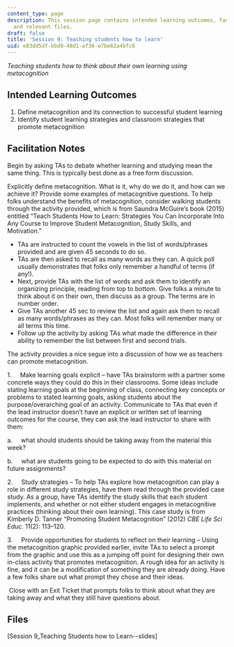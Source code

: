 ```yaml
---
content_type: page
description: This session page contains intended learning outcomes, facilitation notes,
  and relevant files.
draft: false
title: 'Session 9: Teaching students how to learn'
uid: e83dd5df-bbd0-48d1-af36-e7be62a4bfc6
---
```

*Teaching students how to think about their own learning using metacognition*

## Intended Learning Outcomes

1. Define metacognition and its connection to successful student learning
2. Identify student learning strategies and classroom strategies that promote metacognition

## Facilitation Notes

Begin by asking TAs to debate whether learning and studying mean the same thing. This is typically best done as a free form discussion.

Explicitly define metacognition. What is it, why do we do it, and how can we achieve it? Provide some examples of metacognitive questions. To help folks understand the benefits of metacognition, consider walking students through the activity provided, which is from Saundra McGuire’s book (2015) entitled “Teach Students How to Learn: Strategies You Can Incorporate Into Any Course to Improve Student Metacognition, Study Skills, and Motivation.”

- TAs are instructed to count the vowels in the list of words/phrases provided and are given 45 seconds to do so.
- TAs are then asked to recall as many words as they can. A quick poll usually demonstrates that folks only remember a handful of terms (if any!). 
- Next, provide TAs with the list of words and ask them to identify an organizing principle, reading from top to bottom. Give folks a minute to think about it on their own, then discuss as a group. The terms are in number order.
- Give TAs another 45 sec to review the list and again ask them to recall as many words/phrases as they can. Most folks will remember many or all terms this time. 
- Follow up the activity by asking TAs what made the difference in their ability to remember the list between first and second trials.

The activity provides a nice segue into a discussion of how we as teachers can promote metacognition.

1.     Make learning goals explicit – have TAs brainstorm with a partner some concrete ways they could do this in their classrooms. Some ideas include stating learning goals at the beginning of class, connecting key concepts or problems to stated learning goals, asking students about the purpose/overarching goal of an activity. Communicate to TAs that even if the lead instructor doesn’t have an explicit or written set of learning outcomes for the course, they can ask the lead instructor to share with them:

a.     what should students should be taking away from the material this week?

b.     what are students going to be expected to do with this material on future assignments?

2.     Study strategies – To help TAs explore how metacognition can play a role in different study strategies, have them read through the provided case study. As a group, have TAs identify the study skills that each student implements, and whether or not either student engages in metacognitive practices (thinking about their own learning). This case study is from Kimberly D. Tanner “Promoting Student Metacognition” (2012) *CBE Life Sci Educ.* 11(2): 113–120.

3.     Provide opportunities for students to reflect on their learning – Using the metacognition graphic provided earlier, invite TAs to select a prompt from the graphic and use this as a jumping off point for designing their own in-class activity that promotes metacognition. A rough idea for an activity is fine, and it can be a modification of something they are already doing. Have a few folks share out what prompt they chose and their ideas.

 Close with an Exit Ticket that prompts folks to think about what they are taking away and what they still have questions about.

## Files

\[Session 9\_Teaching Students how to Learn--slides\]